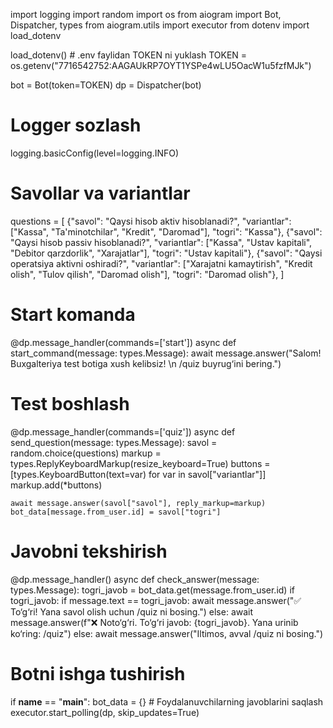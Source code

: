 import logging
import random
import os
from aiogram import Bot, Dispatcher, types
from aiogram.utils import executor
from dotenv import load_dotenv

load_dotenv()  # .env faylidan TOKEN ni yuklash
TOKEN = os.getenv("7716542752:AAGAUkRP7OYT1YSPe4wLU5OacW1u5fzfMJk")

bot = Bot(token=TOKEN)
dp = Dispatcher(bot)

# Logger sozlash
logging.basicConfig(level=logging.INFO)

# Savollar va variantlar
questions = [
    {"savol": "Qaysi hisob  aktiv hisoblanadi?", "variantlar": ["Kassa", "Ta'minotchilar", "Kredit", "Daromad"], "togri": "Kassa"},
    {"savol": "Qaysi hisob passiv hisoblanadi?", "variantlar": ["Kassa", "Ustav kapitali", "Debitor qarzdorlik", "Xarajatlar"], "togri": "Ustav kapitali"},
    {"savol": "Qaysi operatsiya aktivni oshiradi?", "variantlar": ["Xarajatni kamaytirish", "Kredit olish", "Tulov qilish", "Daromad olish"], "togri": "Daromad olish"},
]

# Start komanda
@dp.message_handler(commands=['start'])
async def start_command(message: types.Message):
    await message.answer("Salom! Buxgalteriya test botiga xush kelibsiz! \n /quiz buyrug‘ini bering.")

# Test boshlash
@dp.message_handler(commands=['quiz'])
async def send_question(message: types.Message):
    savol = random.choice(questions)
    markup = types.ReplyKeyboardMarkup(resize_keyboard=True)
    buttons = [types.KeyboardButton(text=var) for var in savol["variantlar"]]
    markup.add(*buttons)
    
    await message.answer(savol["savol"], reply_markup=markup)
    bot_data[message.from_user.id] = savol["togri"]

# Javobni tekshirish
@dp.message_handler()
async def check_answer(message: types.Message):
    togri_javob = bot_data.get(message.from_user.id)
    if togri_javob:
        if message.text == togri_javob:
            await message.answer("✅ To‘g‘ri! Yana savol olish uchun /quiz ni bosing.")
        else:
            await message.answer(f"❌ Noto‘g‘ri. To‘g‘ri javob: {togri_javob}. Yana urinib ko‘ring: /quiz")
    else:
        await message.answer("Iltimos, avval /quiz ni bosing.")

# Botni ishga tushirish
if __name__ == "__main__":
    bot_data = {}  # Foydalanuvchilarning javoblarini saqlash
    executor.start_polling(dp, skip_updates=True)
